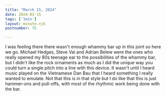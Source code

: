 ```yaml
---
title: "March 15, 2024"
date: 2024-03-15
tags: ['1min']
layout: minute.njk
postnumber: 75

---
```


I was feeling there there wasn't enough whammy bar up in this joint so here we go. Michael Hedges, Steve Vai and Adrian Belew were the ones who really opened my 80s teenage ear to the possibilities of the whammy bar, but I didn't like the rock ornaments as much as I did the unique way you could turn a single pitch into a line with this device. It wasn't until I heard music played on the Vietnamese Dan Bau that I heard something I really wanted to emulate. Not that this is in that style but I do like that this is just hammer-ons and pull-offs, with most of the rhythmic work being done with the bar. 